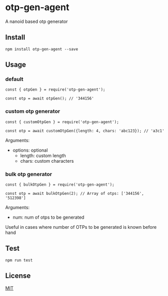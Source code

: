 # otp-gen-agent
A nanoid based otp generator

## Install
`npm install otp-gen-agent --save`

## Usage
 
### default
```
const { otpGen } = require('otp-gen-agent');

const otp = await otpGen(); // '344156'

```

### custom otp generator

```
const { customOtpGen } = require('otp-gen-agent');

const otp = await customOtpGen({length: 4, chars: 'abc123}); // 'a3c1'

```

Arguments: 
  - options: optional
    - length: custom length
    - chars: custom characters

### bulk otp generator

```
const { bulkOtpGen } = require('otp-gen-agent');

const otp = await bulkOtpGen(2); // Array of otps: ['344156', '512398']

```

Arguments: 
  - num: num of otps to be generated

Useful in cases where number of OTPs to be generated is known before hand
## Test

`npm run test`

## License
[MIT][license-url]



[license-url]: LICENSE